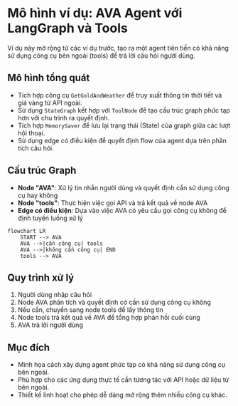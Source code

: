 # Mô hình ví dụ: AVA Agent với LangGraph và Tools

Ví dụ này mở rộng từ các ví dụ trước, tạo ra một agent tiên tiến có khả năng sử dụng công cụ bên ngoài (tools) để trả lời câu hỏi người dùng.

## Mô hình tổng quát

- Tích hợp công cụ `GetGoldAndWeather` để truy xuất thông tin thời tiết và giá vàng từ API ngoài.
- Sử dụng `StateGraph` kết hợp với `ToolNode` để tạo cấu trúc graph phức tạp hơn với chu trình ra quyết định.
- Tích hợp `MemorySaver` để lưu lại trạng thái (State) của graph giữa các lượt hội thoại.
- Sử dụng edge có điều kiện để quyết định flow của agent dựa trên phân tích câu hỏi.

## Cấu trúc Graph

- **Node "AVA"**: Xử lý tin nhắn người dùng và quyết định cần sử dụng công cụ hay không
- **Node "tools"**: Thực hiện việc gọi API và trả kết quả về node AVA
- **Edge có điều kiện**: Dựa vào việc AVA có yêu cầu gọi công cụ không để định tuyến luồng xử lý

```mermaid
flowchart LR
    START --> AVA
    AVA -->|cần công cụ| tools
    AVA -->|không cần công cụ| END
    tools --> AVA
```

## Quy trình xử lý

1. Người dùng nhập câu hỏi
2. Node AVA phân tích và quyết định có cần sử dụng công cụ không
3. Nếu cần, chuyển sang node tools để lấy thông tin
4. Node tools trả kết quả về AVA để tổng hợp phản hồi cuối cùng
5. AVA trả lời người dùng

## Mục đích

- Minh họa cách xây dựng agent phức tạp có khả năng sử dụng công cụ bên ngoài.
- Phù hợp cho các ứng dụng thực tế cần tương tác với API hoặc dữ liệu từ bên ngoài.
- Thiết kế linh hoạt cho phép dễ dàng mở rộng thêm nhiều công cụ khác.
